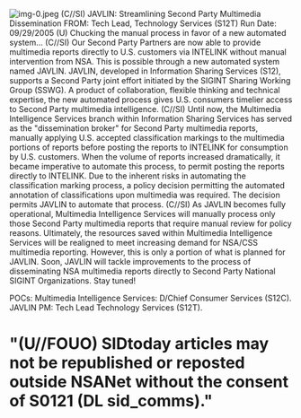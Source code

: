 ![img-0.jpeg](img-0.jpeg)
(C//SI) JAVLIN: Streamlining Second Party Multimedia Dissemination FROM:
Tech Lead, Technology Services (S12T)
Run Date: 09/29/2005
(U) Chucking the manual process in favor of a new automated system...
(C//SI) Our Second Party Partners are now able to provide multimedia reports directly to U.S. customers via INTELINK without manual intervention from NSA. This is possible through a new automated system named JAVLIN. JAVLIN, developed in Information Sharing Services (S12), supports a Second Party joint effort initiated by the SIGINT Sharing Working Group (SSWG). A product of collaboration, flexible thinking and technical expertise, the new automated process gives U.S. consumers timelier access to Second Party multimedia intelligence.
(C//SI) Until now, the Multimedia Intelligence Services branch within Information Sharing Services has served as the "dissemination broker" for Second Party multimedia reports, manually applying U.S. accepted classification markings to the multimedia portions of reports before posting the reports to INTELINK for consumption by U.S. customers. When the volume of reports increased dramatically, it became imperative to automate this process, to permit posting the reports directly to INTELINK. Due to the inherent risks in automating the classification marking process, a policy decision permitting the automated annotation of classifications upon multimedia was required. The decision permits JAVLIN to automate that process.
(C//SI) As JAVLIN becomes fully operational, Multimedia Intelligence Services will manually process only those Second Party multimedia reports that require manual review for policy reasons. Ultimately, the resources saved within Multimedia Intelligence Services will be realigned to meet increasing demand for NSA/CSS multimedia reporting. However, this is only a portion of what is planned for JAVLIN. Soon, JAVLIN will tackle improvements to the process of disseminating NSA multimedia reports directly to Second Party National SIGINT Organizations. Stay tuned!

POCs:
Multimedia Intelligence Services: D/Chief Consumer Services (S12C). JAVLIN PM: Tech Lead Technology Services (S12T).

# "(U//FOUO) SIDtoday articles may not be republished or reposted outside NSANet without the consent of S0121 (DL sid_comms)."
